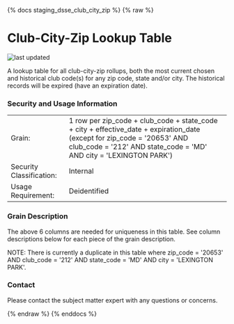 {% docs staging_dsse_club_city_zip %}
{% raw %}

# Club-City-Zip Lookup Table

![last updated](assets/update_badges/staging_dsse_club_city_zip.svg)

A lookup table for all club-city-zip rollups, both the most current chosen and historical 
club code(s) for any zip code, state and/or city. The historical records will be expired (have
an expiration date).

### Security and Usage Information
|     |     |
| --- | --- |
| Grain:    | 1 row per zip_code + club_code + state_code + city + effective_date + expiration_date (except for zip_code = '20653' AND club_code = '212' AND state_code = 'MD' AND city = 'LEXINGTON PARK') |
| Security Classification: | Internal |
| Usage Requirement:       | Deidentified |

### Grain Description
The above 6 columns are needed for uniqueness in this table. 
See column descriptions below for each piece of the grain description.

NOTE: There is currently a duplicate in this table where zip_code = '20653' AND club_code = '212'
AND state_code = 'MD' AND city = 'LEXINGTON PARK'.

### Contact
Please contact the subject matter expert with any questions or concerns.

{% endraw %}
{% enddocs %}